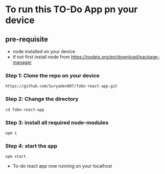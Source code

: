 # To run this TO-Do App pn your device
## pre-requisite
- node installed on your device
- if not first install node from
 https://nodejs.org/en/download/package-manager
### Step 1: Clone the repo on your device
```
https://github.com/Suryadev007/ToDo-react-app.git
```
### Step 2: Change the directory
```
cd ToDo-react-app
```
### Step 3: install all required node-modules
```
npm i
```
### Step 4: start the app
```
npm start
```
+ To-do react app now running on your localhost



